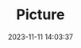 ---
weight: 1
images:
- /images/edited/52.jpeg
title: Picture
date: 2023-11-11 14:03:37
tags:
- luminar
- work
---